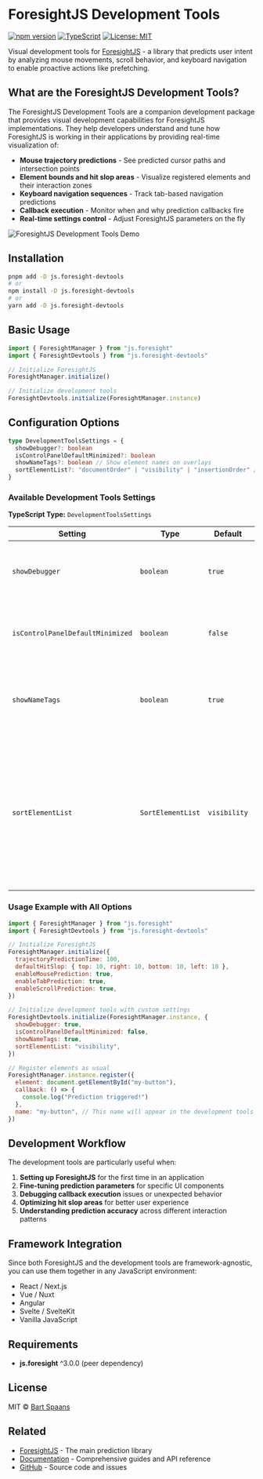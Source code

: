 # ForesightJS Development Tools

[![npm version](https://img.shields.io/npm/v/js.foresight-devtools.svg)](https://www.npmjs.com/package/js.foresight-devtools)
[![TypeScript](https://img.shields.io/badge/%3C%2F%3E-TypeScript-%230074c1.svg)](http://www.typescriptlang.org/)
[![License: MIT](https://img.shields.io/badge/License-MIT-yellow.svg)](https://opensource.org/licenses/MIT)

Visual development tools for [ForesightJS](https://foresightjs.com/) - a library that predicts user intent by analyzing mouse movements, scroll behavior, and keyboard navigation to enable proactive actions like prefetching.

## What are the ForesightJS Development Tools?

The ForesightJS Development Tools are a companion development package that provides visual development capabilities for ForesightJS implementations. They help developers understand and tune how ForesightJS is working in their applications by providing real-time visualization of:

- **Mouse trajectory predictions** - See predicted cursor paths and intersection points
- **Element bounds and hit slop areas** - Visualize registered elements and their interaction zones
- **Keyboard navigation sequences** - Track tab-based navigation predictions
- **Callback execution** - Monitor when and why prediction callbacks fire
- **Real-time settings control** - Adjust ForesightJS parameters on the fly

![ForesightJS Development Tools Demo](https://github.com/user-attachments/assets/36c81a82-fee7-43d6-ba1e-c48214136f90)

## Installation

```bash
pnpm add -D js.foresight-devtools
# or
npm install -D js.foresight-devtools
# or
yarn add -D js.foresight-devtools
```

## Basic Usage

```javascript
import { ForesightManager } from "js.foresight"
import { ForesightDevtools } from "js.foresight-devtools"

// Initialize ForesightJS
ForesightManager.initialize()

// Initialize development tools
ForesightDevtools.initialize(ForesightManager.instance)
```

## Configuration Options

```typescript
type DevelopmentToolsSettings = {
  showDebugger?: boolean
  isControlPanelDefaultMinimized?: boolean
  showNameTags?: boolean // Show element names on overlays
  sortElementList?: "documentOrder" | "visibility" | "insertionOrder" // Control panel sorting
}
```

### Available Development Tools Settings

**TypeScript Type:** `DevelopmentToolsSettings`

| Setting                          | Type              | Default      | Description                                                                                                                                                                       |
| -------------------------------- | ----------------- | ------------ | --------------------------------------------------------------------------------------------------------------------------------------------------------------------------------- |
| `showDebugger`                   | `boolean`         | `true`       | Controls whether the development tools are visible and active                                                                                                                     |
| `isControlPanelDefaultMinimized` | `boolean`         | `false`      | When true, the development tools control panel will be minimized on page load                                                                                                     |
| `showNameTags`                   | `boolean`         | `true`       | Shows the element `name` (or `id` if no `name` is given) above registered elements                                                                                                |
| `sortElementList`                | `SortElementList` | `visibility` | Controls element sorting in control panel: `visibility` sorts by viewport visibility, `documentOrder` sorts by HTML structure order, `insertionOrder` sorts by registration order |

### Usage Example with All Options

```javascript
import { ForesightManager } from "js.foresight"
import { ForesightDevtools } from "js.foresight-devtools"

// Initialize ForesightJS
ForesightManager.initialize({
  trajectoryPredictionTime: 100,
  defaultHitSlop: { top: 10, right: 10, bottom: 10, left: 10 },
  enableMousePrediction: true,
  enableTabPrediction: true,
  enableScrollPrediction: true,
})

// Initialize development tools with custom settings
ForesightDevtools.initialize(ForesightManager.instance, {
  showDebugger: true,
  isControlPanelDefaultMinimized: false,
  showNameTags: true,
  sortElementList: "visibility",
})

// Register elements as usual
ForesightManager.instance.register({
  element: document.getElementById("my-button"),
  callback: () => {
    console.log("Prediction triggered!")
  },
  name: "my-button", // This name will appear in the development tools
})
```

## Development Workflow

The development tools are particularly useful when:

1. **Setting up ForesightJS** for the first time in an application
2. **Fine-tuning prediction parameters** for specific UI components
3. **Debugging callback execution** issues or unexpected behavior
4. **Optimizing hit slop areas** for better user experience
5. **Understanding prediction accuracy** across different interaction patterns

## Framework Integration

Since both ForesightJS and the development tools are framework-agnostic, you can use them together in any JavaScript environment:

- React / Next.js
- Vue / Nuxt
- Angular
- Svelte / SvelteKit
- Vanilla JavaScript

## Requirements

- **js.foresight** ^3.0.0 (peer dependency)

## License

MIT © [Bart Spaans](https://github.com/spaansba)

## Related

- [ForesightJS](https://foresightjs.com/) - The main prediction library
- [Documentation](https://foresightjs.com/docs) - Comprehensive guides and API reference
- [GitHub](https://github.com/spaansba/ForesightJS) - Source code and issues
